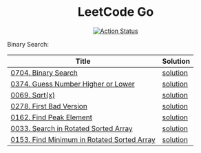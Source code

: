 <div align="center">
  <h1>LeetCode Go</h1>

  <p>
    <a href="https://github.com/cqroot/leetcode-go/actions">
      <img src="https://github.com/cqroot/leetcode-go/workflows/test/badge.svg" alt="Action Status" />
    </a>
  </p>
</div>

Binary Search:

| Title                                                                                                             | Solution                                                                                                             |
| ----------------------------------------------------------------------------------------------------------------- | -------------------------------------------------------------------------------------------------------------------- |
| [0704. Binary Search](https://leetcode.com/problems/binary-search/)                                               | [solution](https://github.com/cqroot/leetcode-go/blob/main/solutions/P0704_binary-search/solution.go)                |
| [0374. Guess Number Higher or Lower](https://leetcode.com/problems/guess-number-higher-or-lower/)                 | [solution](https://github.com/cqroot/leetcode-go/blob/main/solutions/P0374_guess-number-higher-or-lower/solution.go) |
| [0069. Sqrt(x)](https://leetcode.com/problems/sqrtx/)                                                             | [solution](https://github.com/cqroot/leetcode-go/blob/main/solutions/P0069_sqrtx/solution.go)                        |
| [0278. First Bad Version](https://leetcode.com/problems/first-bad-version/)                                       | [solution](https://github.com/cqroot/leetcode-go/blob/main/solutions/P0278_first-bad-version)                        |
| [0162. Find Peak Element](https://leetcode.com/problems/find-peak-element/)                                       | [solution](https://github.com/cqroot/leetcode-go/blob/main/solutions/P0162_find-peak-element)                        |
| [0033. Search in Rotated Sorted Array](https://leetcode.com/problems/search-in-rotated-sorted-array/)             | [solution](https://github.com/cqroot/leetcode-go/blob/main/solutions/P0033_search-in-rotated-sorted-array)           |
| [0153. Find Minimum in Rotated Sorted Array](https://leetcode.com/problems/find-minimum-in-rotated-sorted-array/) | [solution](https://github.com/cqroot/leetcode-go/blob/main/solutions/P0153_find-minimum-in-rotated-sorted-array)     |
